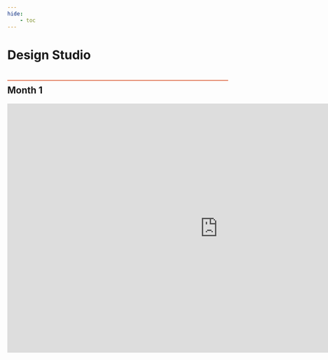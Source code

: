 ```yaml
---
hide:
    - toc
---
```


# Design Studio
<div style="height:2px; background-color: #E17858; margin-top: 40px; margin-bottom: -20px;"></div>

## Month 1
<iframe src="https://docs.google.com/presentation/d/e/2PACX-1vSkB3OAaYNCZfmF6x9RiygFIFgLL9iAi3saiVofiX1PT_RKz1qXCHHbYp0mlyrAwN9fABcKKUqwDWh0/embed?start=false&loop=false&delayms=3000" frameborder="0" width="960" height="569" allowfullscreen="true" mozallowfullscreen="true" webkitallowfullscreen="true"></iframe>